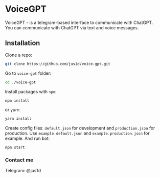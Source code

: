 # VoiceGPT

VoiceGPT - is a telegram-based interface to communicate with ChatGPT. You can communicate with ChatGPT via text and voice messages.

## Installation

Clone a repo:

```bash
git clone https://github.com/jus1d/voice-gpt.git
```

Go to `voice-gpt` folder:

```bash
cd ./voice-gpt
```

Install packages with `npm`:

```bash
npm install
```

or `yarn`:

```bash
yarn install
```

Create config files: `default.json` for development and `production.json` for production. Use `example.default.json` and `example.production.json` for example. And run bot:

```bash
npm start
```

### Contact me

Telegram: @jus1d
